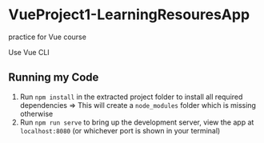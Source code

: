 # VueProject1-LearningResouresApp
practice for Vue course

Use Vue CLI

## Running my Code

1. Run `npm install` in the extracted project folder to install all required dependencies => This will create a `node_modules` folder which is missing otherwise 
2. Run `npm run serve` to bring up the development server, view the app at `localhost:8080` (or whichever port is shown in your terminal)
